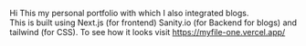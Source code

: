 Hi This my personal portfolio with which I also integrated blogs.   
This is built using Next.js (for frontend) Sanity.io (for Backend for blogs) and tailwind (for CSS).
To see how it looks visit https://myfile-one.vercel.app/
